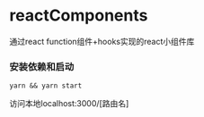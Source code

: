 # reactComponents
通过react function组件+hooks实现的react小组件库

### 安装依赖和启动
```
yarn && yarn start
```

访问本地localhost:3000/[路由名]

